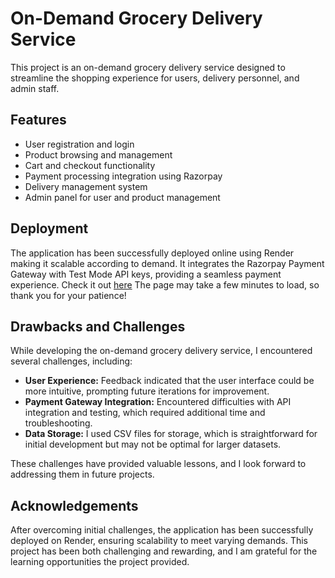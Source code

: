 # On-Demand Grocery Delivery Service

This project is an on-demand grocery delivery service designed to streamline the shopping experience for users, delivery personnel, and admin staff.

## Features

- User registration and login
- Product browsing and management
- Cart and checkout functionality
- Payment processing integration using Razorpay
- Delivery management system
- Admin panel for user and product management

## Deployment

The application has been successfully deployed online using Render making it scalable according to demand. It integrates the Razorpay Payment Gateway with Test Mode API keys, providing a seamless payment experience.
Check it out [here](https://grocerydeliveryapi.onrender.com) The page may take a few minutes to load, so thank you for your patience!

## Drawbacks and Challenges

While developing the on-demand grocery delivery service, I encountered several challenges, including:

- **User Experience:** Feedback indicated that the user interface could be more intuitive, prompting future iterations for improvement.
- **Payment Gateway Integration:** Encountered difficulties with API integration and testing, which required additional time and troubleshooting.
- **Data Storage:** I used CSV files for storage, which is straightforward for initial development but may not be optimal for larger datasets.

These challenges have provided valuable lessons, and I look forward to addressing them in future projects.

## Acknowledgements

After overcoming initial challenges, the application has been successfully deployed on Render, ensuring scalability to meet varying demands. This project has been both challenging and rewarding, and I am grateful for the learning opportunities the project provided.
